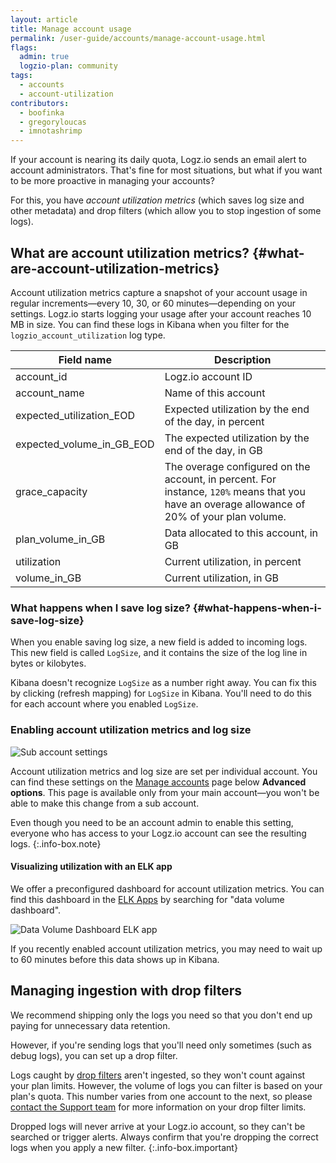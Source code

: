 ```yaml
---
layout: article
title: Manage account usage
permalink: /user-guide/accounts/manage-account-usage.html
flags:
  admin: true
  logzio-plan: community
tags:
  - accounts
  - account-utilization
contributors:
  - boofinka
  - gregoryloucas
  - imnotashrimp
---
```


If your account is nearing its daily quota,
Logz.io sends an email alert to account administrators.
That's fine for most situations,
but what if you want to be more proactive in managing your accounts?

For this, you have _account utilization metrics_ (which saves log size and other metadata)
and drop filters (which allow you to stop ingestion of some logs).

## What are account utilization metrics? {#what-are-account-utilization-metrics}

Account utilization metrics capture a snapshot
of your account usage in regular increments—every 10, 30, or 60 minutes—depending on your settings.
Logz.io starts logging your usage after your account reaches 10 MB in size.
You can find these logs in Kibana
when you filter for the `logzio_account_utilization` log type.

| Field name | Description |
|---|---|
| account_id | Logz.io account ID |
| account_name | Name of this account |
| expected_utilization_EOD | Expected utilization by the end of the day, in percent |
| expected_volume_in_GB_EOD | The expected utilization by the end of the day, in GB |
| grace_capacity | The overage configured on the account, in percent. For instance, `120%` means that you have an overage allowance of 20% of your plan volume. |
| plan_volume_in_GB | Data allocated to this account, in GB |
| utilization | Current utilization, in percent |
| volume_in_GB | Current utilization, in GB |


### What happens when I save log size? {#what-happens-when-i-save-log-size}

When you enable saving log size,
a new field is added to incoming logs.
This new field is called `LogSize`,
and it contains the size of the log line in bytes or kilobytes.

Kibana doesn't recognize `LogSize` as a number right away.
You can fix this by clicking <i class="fas fa-sync-alt"></i> (refresh mapping) for `LogSize` in Kibana.
You'll need to do this for each account where you enabled `LogSize`.

### Enabling account utilization metrics and log size

![Sub account settings]({{site.baseurl}}/images/accounts/utilization--save-account-utilization-metrics.png)

Account utilization metrics and log size are set per individual account.
You can find these settings
on the [Manage accounts](https://app.logz.io/#/dashboard/settings/manage-accounts) page
below **Advanced options**.
This page is available
only from your main account—you won't be able to make this change from a sub account.

Even though you need to be an account admin to enable this setting,
everyone who has access to your Logz.io account
can see the resulting logs.
{:.info-box.note}

#### Visualizing utilization with an ELK app

We offer a preconfigured dashboard
for account utilization metrics.
You can find this dashboard
in the [ELK Apps](https://app.logz.io/#/dashboard/apps)
by searching for "data volume dashboard".

![Data Volume Dashboard ELK app]({{site.baseurl}}/images/accounts/utilization--elk-apps-data-volume-dashboard.png)

If you recently enabled account utilization metrics,
you may need to wait up to 60 minutes
before this data shows up in Kibana.

## Managing ingestion with drop filters

We recommend shipping only the logs you need
so that you don't end up paying for unnecessary data retention.

However, if you're sending logs that you'll need only sometimes
(such as debug logs),
you can set up a drop filter.

Logs caught by [drop filters]({{site.baseurl}}/user-guide/accounts/drop-filters/) aren't ingested,
so they won't count against your plan limits.
However, the volume of logs you can filter is based on your plan's quota.
This number varies from one account to the next,
so please <a class="intercom-launch" href="mailto:help@logz.io">contact the Support team</a>
for more information on your drop filter limits.

Dropped logs will never arrive at your Logz.io account,
so they can't be searched or trigger alerts.
Always confirm that you're dropping the correct logs when you apply a new filter.
{:.info-box.important}

